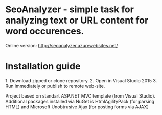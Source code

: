 # SeoAnalyzer - simple task for analyzing text or URL content for word occurences.
Online version: http://seoanalyzer.azurewebsites.net/

<h1>Installation guide </h1>
1. Download zipped or clone repository.
2. Open in Visual Studio 2015
3. Run immediately or publish to remote web-site.

Project based on standart ASP.NET MVC template (from Visual Studio). Additional packages installed via NuGet is HtmlAgilityPack (for parsing HTML)
and Microsoft Unobtrusive Ajax (for posting forms via AJAX)
